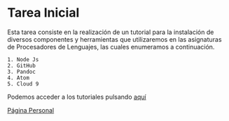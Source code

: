 # Tarea Inicial
Esta tarea consiste en la realización de un tutorial para la instalación de diversos componentes y herramientas que utilizaremos en las asignaturas de Procesadores de Lenguajes,  las cuales enumeramos a continuación.
   
    1. Node Js
    2. GitHub
    3. Pandoc
    4. Atom
    5. Cloud 9

Podemos acceder a los tutoriales pulsando [aquí](http://ull-esit-gradoii-pl.github.io/tareas-iniciales-Oscar-Dmc/)

[Página Personal]( http://oscar-dmc.github.io/)